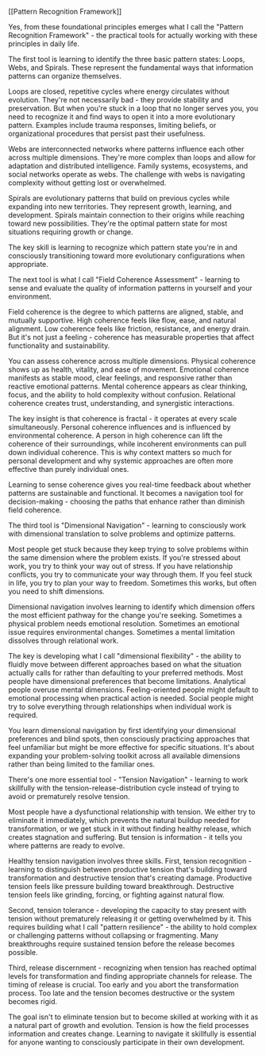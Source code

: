 [[Pattern Recognition Framework]]

Yes, from these foundational principles emerges what I call the "Pattern Recognition Framework" - the practical tools for actually working with these principles in daily life.

The first tool is learning to identify the three basic pattern states: Loops, Webs, and Spirals. These represent the fundamental ways that information patterns can organize themselves.

Loops are closed, repetitive cycles where energy circulates without evolution. They're not necessarily bad - they provide stability and preservation. But when you're stuck in a loop that no longer serves you, you need to recognize it and find ways to open it into a more evolutionary pattern. Examples include trauma responses, limiting beliefs, or organizational procedures that persist past their usefulness.

Webs are interconnected networks where patterns influence each other across multiple dimensions. They're more complex than loops and allow for adaptation and distributed intelligence. Family systems, ecosystems, and social networks operate as webs. The challenge with webs is navigating complexity without getting lost or overwhelmed.

Spirals are evolutionary patterns that build on previous cycles while expanding into new territories. They represent growth, learning, and development. Spirals maintain connection to their origins while reaching toward new possibilities. They're the optimal pattern state for most situations requiring growth or change.

The key skill is learning to recognize which pattern state you're in and consciously transitioning toward more evolutionary configurations when appropriate.

The next tool is what I call "Field Coherence Assessment" - learning to sense and evaluate the quality of information patterns in yourself and your environment.

Field coherence is the degree to which patterns are aligned, stable, and mutually supportive. High coherence feels like flow, ease, and natural alignment. Low coherence feels like friction, resistance, and energy drain. But it's not just a feeling - coherence has measurable properties that affect functionality and sustainability.

You can assess coherence across multiple dimensions. Physical coherence shows up as health, vitality, and ease of movement. Emotional coherence manifests as stable mood, clear feelings, and responsive rather than reactive emotional patterns. Mental coherence appears as clear thinking, focus, and the ability to hold complexity without confusion. Relational coherence creates trust, understanding, and synergistic interactions.

The key insight is that coherence is fractal - it operates at every scale simultaneously. Personal coherence influences and is influenced by environmental coherence. A person in high coherence can lift the coherence of their surroundings, while incoherent environments can pull down individual coherence. This is why context matters so much for personal development and why systemic approaches are often more effective than purely individual ones.

Learning to sense coherence gives you real-time feedback about whether patterns are sustainable and functional. It becomes a navigation tool for decision-making - choosing the paths that enhance rather than diminish field coherence.


The third tool is "Dimensional Navigation" - learning to consciously work with dimensional translation to solve problems and optimize patterns.

Most people get stuck because they keep trying to solve problems within the same dimension where the problem exists. If you're stressed about work, you try to think your way out of stress. If you have relationship conflicts, you try to communicate your way through them. If you feel stuck in life, you try to plan your way to freedom. Sometimes this works, but often you need to shift dimensions.

Dimensional navigation involves learning to identify which dimension offers the most efficient pathway for the change you're seeking. Sometimes a physical problem needs emotional resolution. Sometimes an emotional issue requires environmental changes. Sometimes a mental limitation dissolves through relational work.

The key is developing what I call "dimensional flexibility" - the ability to fluidly move between different approaches based on what the situation actually calls for rather than defaulting to your preferred methods. Most people have dimensional preferences that become limitations. Analytical people overuse mental dimensions. Feeling-oriented people might default to emotional processing when practical action is needed. Social people might try to solve everything through relationships when individual work is required.

You learn dimensional navigation by first identifying your dimensional preferences and blind spots, then consciously practicing approaches that feel unfamiliar but might be more effective for specific situations. It's about expanding your problem-solving toolkit across all available dimensions rather than being limited to the familiar ones.

There's one more essential tool - "Tension Navigation" - learning to work skillfully with the tension-release-distribution cycle instead of trying to avoid or prematurely resolve tension.

Most people have a dysfunctional relationship with tension. We either try to eliminate it immediately, which prevents the natural buildup needed for transformation, or we get stuck in it without finding healthy release, which creates stagnation and suffering. But tension is information - it tells you where patterns are ready to evolve.

Healthy tension navigation involves three skills. First, tension recognition - learning to distinguish between productive tension that's building toward transformation and destructive tension that's creating damage. Productive tension feels like pressure building toward breakthrough. Destructive tension feels like grinding, forcing, or fighting against natural flow.

Second, tension tolerance - developing the capacity to stay present with tension without prematurely releasing it or getting overwhelmed by it. This requires building what I call "pattern resilience" - the ability to hold complex or challenging patterns without collapsing or fragmenting. Many breakthroughs require sustained tension before the release becomes possible.

Third, release discernment - recognizing when tension has reached optimal levels for transformation and finding appropriate channels for release. The timing of release is crucial. Too early and you abort the transformation process. Too late and the tension becomes destructive or the system becomes rigid.

The goal isn't to eliminate tension but to become skilled at working with it as a natural part of growth and evolution. Tension is how the field processes information and creates change. Learning to navigate it skillfully is essential for anyone wanting to consciously participate in their own development.